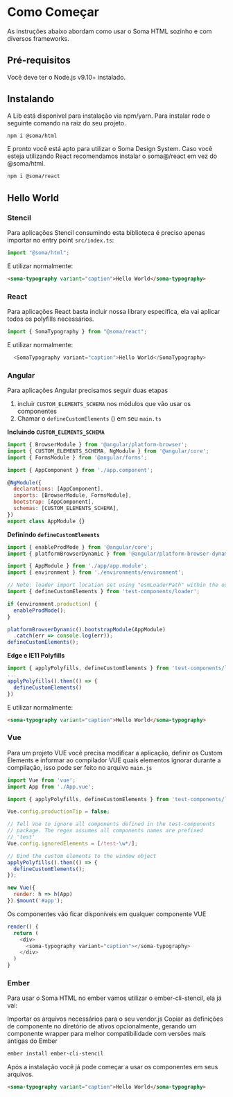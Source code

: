 # Como Começar

As instruções abaixo abordam como usar o Soma HTML sozinho e com diversos frameworks.

## Pré-requisitos

Você deve ter o Node.js v9.10+ instalado.

## Instalando

A Lib está disponível para instalação via npm/yarn. Para instalar rode o seguinte comando na raiz do seu projeto.

```sh
npm i @soma/html
```

E pronto você está apto para utilizar o Soma Design System. Caso você esteja utilizando React recomendamos instalar o soma@/react em vez do @soma/html.

```sh
npm i @soma/react
```

## Hello World

### Stencil

Para aplicações Stencil consumindo esta biblioteca é preciso apenas importar no entry point `src/index.ts`:

```js
import "@soma/html";
```

E utilizar normalmente:

```html
<soma-typography variant="caption">Hello World</soma-typography>
```

### React
Para aplicações React basta incluir nossa library específica, ela vai aplicar todos os polyfills necessários.

```js
import { SomaTypography } from "@soma/react";
```

E utilizar normalmente:

```js
  <SomaTypography variant="caption">Hello World</SomaTypography>
```

### Angular
Para aplicações Angular precisamos seguir duas etapas

1. incluir  `CUSTOM_ELEMENTS_SCHEMA` nos módulos que vão usar os componentes
2. Chamar o `defineCustomElements` () em seu `main.ts` 

**Incluindo `CUSTOM_ELEMENTS_SCHEMA`**

```js
import { BrowserModule } from '@angular/platform-browser';
import { CUSTOM_ELEMENTS_SCHEMA, NgModule } from '@angular/core';
import { FormsModule } from '@angular/forms';

import { AppComponent } from './app.component';

@NgModule({
  declarations: [AppComponent],
  imports: [BrowserModule, FormsModule],
  bootstrap: [AppComponent],
  schemas: [CUSTOM_ELEMENTS_SCHEMA],
})
export class AppModule {}
```

**Definindo `defineCustomElements`**

```js
import { enableProdMode } from '@angular/core';
import { platformBrowserDynamic } from '@angular/platform-browser-dynamic';

import { AppModule } from './app/app.module';
import { environment } from './environments/environment';

// Note: loader import location set using "esmLoaderPath" within the output target config
import { defineCustomElements } from 'test-components/loader';

if (environment.production) {
  enableProdMode();
}

platformBrowserDynamic().bootstrapModule(AppModule)
  .catch(err => console.log(err));
defineCustomElements();
```

**Edge e IE11 Polyfills**

```js
import { applyPolyfills, defineCustomElements } from 'test-components/loader';
...
applyPolyfills().then(() => {
  defineCustomElements()
})
```

E utilizar normalmente:

```html
<soma-typography variant="caption">Hello World</soma-typography>
```

### Vue
Para um projeto VUE você precisa modificar a aplicação, definir os Custom Elements e informar ao compilador VUE quais elementos ignorar durante a compilação, isso pode ser feito no arquivo `main.js`

```js
import Vue from 'vue';
import App from './App.vue';

import { applyPolyfills, defineCustomElements } from 'test-components/loader';

Vue.config.productionTip = false;

// Tell Vue to ignore all components defined in the test-components
// package. The regex assumes all components names are prefixed
// 'test'
Vue.config.ignoredElements = [/test-\w*/];

// Bind the custom elements to the window object
applyPolyfills().then(() => {
  defineCustomElements();
});

new Vue({
  render: h => h(App)
}).$mount('#app');
```

Os componentes vão ficar disponíveis em qualquer componente VUE

```js
render() {
  return (
    <div>
      <soma-typography variant="caption"></soma-typography>
    </div>
  )
}
```

### Ember
Para usar o Soma HTML no ember vamos utilizar o ember-cli-stencil, ela já vai:

Importar os arquivos necessários para o seu vendor.js
Copiar as definições de componente no diretório de ativos opcionalmente, gerando um componente wrapper para melhor compatibilidade com versões mais antigas do Ember

```sh
ember install ember-cli-stencil
```

Após a instalação você já pode começar a usar os componentes em seus arquivos.

```html
<soma-typography variant="caption">Hello World</soma-typography>
```
